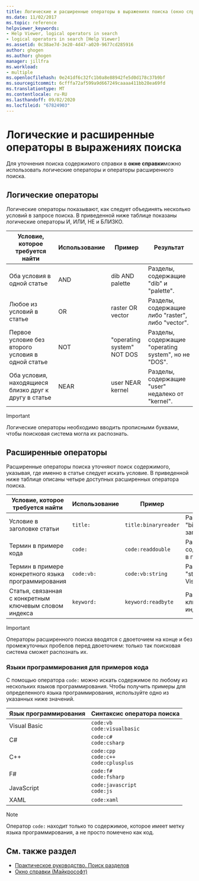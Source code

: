 ```yaml
---
title: Логические и расширенные операторы в выражениях поиска (окно справки Майкрософт)
ms.date: 11/02/2017
ms.topic: reference
helpviewer_keywords:
- Help Viewer, logical operators in search
- logical operators in search [Help Viewer]
ms.assetid: 0c38ae7d-3e20-4d47-a020-9677cd285916
author: ghogen
ms.author: ghogen
manager: jillfra
ms.workload:
- multiple
ms.openlocfilehash: 0e241df6c32fc1b0a8e88942fe5d0d178c37b9bf
ms.sourcegitcommit: 6cfffa72af599a9d667249caaaa411bb28ea69fd
ms.translationtype: MT
ms.contentlocale: ru-RU
ms.lasthandoff: 09/02/2020
ms.locfileid: "67824903"
---
```

# <a name="logical-and-advanced-operators-in-search-expressions"></a>Логические и расширенные операторы в выражениях поиска

Для уточнения поиска содержимого справки в **окне справки**можно использовать логические операторы и операторы расширенного поиска.

## <a name="logical-operators"></a>Логические операторы

Логические операторы показывают, как следует объединять несколько условий в запросе поиска. В приведенной ниже таблице показаны логические операторы И, ИЛИ, НЕ и БЛИЗКО.

|Условие, которое требуется найти|Использование|Пример|Результат|
|-------------------|---------|-------------|------------|
|Оба условия в одной статье|AND|dib AND palette|Разделы, содержащие "dib" и "palette".|
|Любое из условий в статье|OR|raster OR vector|Разделы, содержащие либо "raster", либо "vector".|
|Первое условие без второго условия в одной статье|NOT|"operating system" NOT DOS|Разделы, содержащие "operating system", но не "DOS".|
|Оба условия, находящиеся близко друг к другу в статье|NEAR|user NEAR kernel|Разделы, содержащие "user" недалеко от "kernel".|

> [!IMPORTANT]
> Логические операторы необходимо вводить прописными буквами, чтобы поисковая система могла их распознать.

## <a name="advanced-operators"></a>Расширенные операторы

Расширенные операторы поиска уточняют поиск содержимого, указывая, где именно в статье следует искать условие. В приведенной ниже таблице описаны четыре доступных расширенных оператора поиска.

|Условие, которое требуется найти|Использование|Пример|Результат|
|-------------------|---------|-------------|------------|
|Условие в заголовке статьи|`title:`|`title:binaryreader`|Разделы, содержащие "binaryreader" в заголовках.|
|Термин в примере кода|`code:`|`code:readdouble`|Разделы, содержащие"readdouble" в примере кода.|
|Термин в примере конкретного языка программирования|`code:vb:`|`code:vb:string`|Разделы, содержащие "string", в примере кода Visual Basic.|
|Статья, связанная с конкретным ключевым словом индекса|`keyword:`|`keyword:readbyte`|Разделы, связанные с ключевым словом индекса "readbyte"|

> [!IMPORTANT]
> Операторы расширенного поиска вводятся с двоеточием на конце и без промежуточных пробелов перед двоеточием: только так поисковая система сможет распознать их.

### <a name="programming-languages-for-code-examples"></a>Языки программирования для примеров кода

С помощью оператора `code:` можно искать содержимое по любому из нескольких языков программирования. Чтобы получить примеры для определенного языка программирования, используйте одно из указанных ниже значений.

|Язык программирования|Синтаксис оператора поиска|
| - |---------|
|Visual Basic|`code:vb`<br/>`code:visualbasic`|
|C#|`code:c#`<br/>`code:csharp`|
|C++|`code:cpp`<br/>`code:c++`<br/>`code:cplusplus`|
|F#|`code:f#`<br/>`code:fsharp`|
|JavaScript|`code:javascript`<br/>`code:js`|
|XAML|`code:xaml`|

> [!NOTE]
> Оператор `code:` находит только то содержимое, которое имеет метку языка программирования, а не просто помечено как код.

## <a name="see-also"></a>См. также раздел

- [Практическое руководство. Поиск разделов](../help-viewer/find-topics.md)
- [Окно справки (Майкрософт)](../help-viewer/overview.md)
